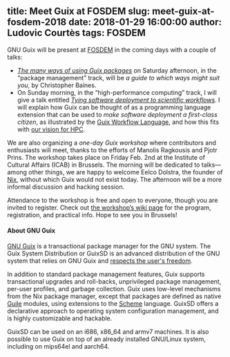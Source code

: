 title: Meet Guix at FOSDEM
slug: meet-guix-at-fosdem-2018
date: 2018-01-29 16:00:00
author: Ludovic Courtès
tags: FOSDEM
---

GNU Guix will be present at [FOSDEM](https://fosdem.org/2018/) in the
coming days with a couple of talks:

  - [_The many ways of using Guix
    packages_](https://fosdem.org/2018/schedule/event/usingguix/) on
    Saturday afternoon, in the “package management” track, will be _a
    guide to which ways might suit you_, by Christopher Baines.
  - On Sunday morning, in the “high-performance computing” track, I will
    give a talk entitled [_Tying software deployment to scientific
    workflows_](https://fosdem.org/2018/schedule/event/guix_workflows/).
    I will explain how Guix can be thought of as a programming language
    extension that can be used to _make software deployment a
    first-class citizen_, as illustrated by the [Guix Workflow
    Language](http://guixwl.org), and how this fits with [our vision for
    HPC](https://guix-hpc.bordeaux.inria.fr).
	
We are also organizing a *one-day Guix workshop* where contributors and
enthusiasts will meet, thanks to the efforts of Manolis Ragkousis and
Pjotr Prins.  The workshop takes place on Friday Feb. 2nd at the
Institute of Cultural Affairs (ICAB) in Brussels.  The morning will be
dedicated to talks—among other things, we are happy to welcome Eelco
Dolstra, the founder of [Nix](https://nixos.org/nix/), without which
Guix would not exist today.  The afternoon will be a more informal
discussion and hacking session.

Attendance to the workshop is free and open to everyone, though you are
invited to register.  Check out [the workshop’s wiki
page](https://libreplanet.org/wiki/Group:Guix/FOSDEM2018) for the
program, registration, and practical info.  Hope to see you in Brussels!

#### About GNU Guix

[GNU Guix](https://www.gnu.org/software/guix) is a transactional package
manager for the GNU system.  The Guix System Distribution or GuixSD is
an advanced distribution of the GNU system that relies on GNU Guix and
[respects the user's
freedom](https://www.gnu.org/distros/free-system-distribution-guidelines.html).

In addition to standard package management features, Guix supports
transactional upgrades and roll-backs, unprivileged package management,
per-user profiles, and garbage collection.  Guix uses low-level
mechanisms from the Nix package manager, except that packages are
defined as native [Guile](https://www.gnu.org/software/guile) modules,
using extensions to the [Scheme](http://schemers.org) language.  GuixSD
offers a declarative approach to operating system configuration
management, and is highly customizable and hackable.

GuixSD can be used on an i686, x86_64 and armv7 machines.  It is also
possible to use Guix on top of an already installed GNU/Linux system,
including on mips64el and aarch64.
